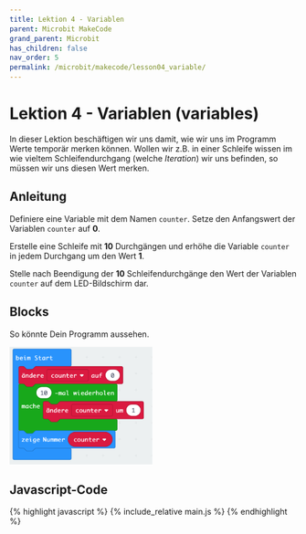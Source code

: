 ```yaml
---
title: Lektion 4 - Variablen
parent: Microbit MakeCode
grand_parent: Microbit
has_children: false
nav_order: 5
permalink: /microbit/makecode/lesson04_variable/
---
```


# Lektion 4 - Variablen (variables)

In dieser Lektion beschäftigen wir uns damit, wie wir uns im Programm Werte temporär merken können. Wollen wir z.B. in einer Schleife wissen im wie vieltem Schleifendurchgang (welche _Iteration_) wir uns befinden, so müssen wir uns diesen Wert merken. 

## Anleitung 

Definiere eine Variable mit dem Namen `counter`. Setze den Anfangswert der Variablen `counter` auf __0__.

Erstelle eine Schleife mit __10__ Durchgängen und erhöhe die Variable `counter` in jedem Durchgang um den Wert __1__.

Stelle nach Beendigung der __10__ Schleifendurchgänge den Wert der Variablen `counter` auf dem LED-Bildschirm dar.

## Blocks

So könnte Dein Programm aussehen.

<img src="./screenshot.png" width="250px"/>

## Javascript-Code

{% highlight javascript %}
    {% include_relative main.js %}
{% endhighlight %}
